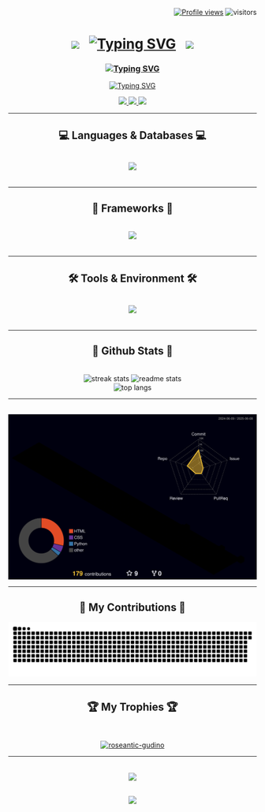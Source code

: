 
<!--
**Roseantic-Gudino/Roseantic-Gudino** is a ✨ _special_ ✨ repository because its `README.md` (this file) appears on your GitHub profile.

Here are some ideas to get you started:

- 🔭 I’m currently working on ...
- 🌱 I’m currently learning ...
- 👯 I’m looking to collaborate on ...
- 🤔 I’m looking for help with ...
- 💬 Ask me about ...
- 📫 How to reach me: ...
- 😄 Pronouns: ...
- ⚡ Fun fact: ...

-->





<div align="right">

<a href="https://komarev.com/ghpvc/?username=Roseantic-Gudino&color=blueviolet"><img src="https://komarev.com/ghpvc/?username=Roseantic-Gudino&color=blueviolet" alt="Profile views" /></a> ![visitors](https://visitor-badge.laobi.icu/badge?page_id=Roseantic-Gudino.Roseantic-Gudino)
<!--
<img align="right" src="https://visitor-badge.laobi.icu/badge?page_id=Roseantic-Gudino.Roseantic-Gudino" />
--->
</div>
<h1 align="center">
<img src="https://user-images.githubusercontent.com/74038190/213844263-a8897a51-32f4-4b3b-b5c2-e1528b89f6f3.png" width="50px" /> &nbsp; 
<a href="https://git.io/typing-svg"><img src="https://readme-typing-svg.herokuapp.com?font=Merienda&size=27&duration=750&pause=1000&color=8D53F7&center=true&vCenter=true&multiline=true&width=550&lines=I%E2%80%99m+Roseantic%2C+and+I%E2%80%99m+glad+you%E2%80%99re+here%F0%9F%8C%B9" alt="Typing SVG" /></a>  &nbsp; 
<img src="https://user-images.githubusercontent.com/74038190/213844263-a8897a51-32f4-4b3b-b5c2-e1528b89f6f3.png" width="50px" />
</h1>

<h3 align="center" >
<!--
<a href="https://git.io/typing-svg"><img src="https://readme-typing-svg.herokuapp.com?font=Felipa&size=24&duration=1000&pause=100&color=BDC1F7&center=true&vCenter=true&multiline=true&repeat=false&width=800&height=70&lines=%F0%9F%A7%A0+Curious+mind+from+Bangalore+%F0%9F%8C%86%2C+exploring+the+world+of+software+engineering+%F0%9F%92%BB%2C+;fueled+by+innovation+%F0%9F%92%A1+and+a+love+for+learning+%F0%9F%93%9A%F0%9F%94%8D" alt="Typing SVG" /></a>
  --
<a href="https://git.io/typing-svg"><img src="https://readme-typing-svg.herokuapp.com?font=Rancho&size=25&duration=1&pause=1000&color=DBCDF7&center=true&vCenter=true&multiline=true&width=900&height=45&lines=%F0%9F%A7%A0+Curious+mind+from+Bangalore+%F0%9F%8C%86+exploring+software+engineering+%F0%9F%9A%80+with+a+passion+for+learning+%F0%9F%93%9A" alt="Typing SVG" /></a>
-->

<a href="https://git.io/typing-svg"><img src="https://readme-typing-svg.herokuapp.com?font=Rancho&size=25&duration=1&pause=1000&color=DBCDF7&center=true&vCenter=true&multiline=true&width=850&height=45&lines=%F0%9F%A7%A0Curious+mind+from+Bangalore%E2%9C%88%EF%B8%8Fexploring+software+engineering%F0%9F%9A%80with+a+passion+for+learning%F0%9F%93%9A"
 alt="Typing SVG" /></a>
 
</h3>


<div align="center">
  
<a href="https://git.io/typing-svg"><img src="https://readme-typing-svg.herokuapp.com?font=Libre+Caslon+Display&size=22&duration=1&pause=100&color=F7F7F7&center=true&vCenter=true&multiline=true&repeat=false&width=1000&height=150&lines=%F0%9F%8C%B1+I%E2%80%99m+passionate+about+problem-solving+and+learning+new+technologies+...;%F0%9F%A4%94+I+enjoy+tackling+real-world+challenges+with+an+analytical+and+data-driven+approach+...;%F0%9F%92%AC+I+love+badminton+%F0%9F%8F%B8%2C+traveling+%E2%9C%88%EF%B8%8F%2C+and+exploring+my+creativity+through+art+and+calligraphy+%F0%9F%8E%A8...;%E2%9A%A1+Fun+fact%3A+%E2%80%9CHello%2C+World!%E2%80%9D+has+been+saying+hi+since+1972...;%F0%9F%93%AB+How+to+reach+me%3A+..." alt="Typing SVG" /></a>


</a>
  
</div>


<!--

<div align="center" style="font-family: 'Brush Script MT', cursive;">
  🌱 I’m passionate about problem-solving and learning new technologies ...<br><br>
  🤔 I enjoy tackling real-world challenges with an analytical and data-driven approach ...<br><br>
  💬 I love badminton 🏸, traveling ✈️, and exploring my creativity through art and calligraphy 🎨.<br><br>
  ⚡ Fun fact: The “Hello, World!” program has been a tradition since 1972 ...<br><br>
  📫 How to reach me: ...
</div>


<div align="center">
🌱 Curious by nature, techie by choice <br>
I love solving problems and learning new tools.
Always up for a challenge that makes me think.
<br><br>
  🤔 Data-driven, detail-focused <br>
I enjoy real-world puzzles and analytical thinking.
Turning insights into impact is my thing.
<br><br>
  🎨 Creative soul <br>
I unwind with art, calligraphy, and design.
Creativity keeps my mind fresh and inspired.
<br><br>
  🏸 ✈️ Life beyond the screen <br>
Badminton energizes me.
Travel broadens my view.
<br><br>
  ⚡ Fun fact: <br>
“Hello, World!” has been saying hi since 1972.
A tiny line that launched countless tech journeys.
<br><br>
  📫 How to reach me: ...
 </div>

<!--
<div>
  🌱 I’m passionate about problem-solving and learning new technologies ...
  
  🤔 I enjoy tackling real-world challenges with an analytical and data-driven approach ...
  
  💬 I love badminton 🏸, traveling ✈️, and exploring my creativity through art and calligraphy 🎨.
  
  ⚡ Fun fact: The “Hello, World!” program has been a tradition since 1972 ...
  
  📫 How to reach me: ...
</div>
 

<div align="center" style="font-family: 'Brush Script MT', cursive;">
  🌱 I’m passionate about problem-solving and learning new technologies ...<br><br>
  🤔 I enjoy tackling real-world challenges with an analytical and data-driven approach ...<br><br>
  💬 I love badminton 🏸, traveling ✈️, and exploring my creativity through art and calligraphy 🎨.<br><br>
  ⚡ Fun fact: The “Hello, World!” program has been a tradition since 1972 ...<br><br>
  📫 How to reach me: ...
</div>
-->



<div align="center"> 
  <a href="mailto:roseanticgudino27@gmail.com">
    <img src="https://img.shields.io/badge/Gmail-%23FF0000?style=for-the-badge&logo=gmail&logoColor=yellow" />
  </a>
  <a href="https://www.linkedin.com/in/roseantic-gudino-506285229" target="_blank">
    <img src="https://img.shields.io/badge/LinkedIn-blue?style=for-the-badge&logo=linkedin&logoColor=white" />
  </a> 
  <a href="https://linktr.ee/roseantic">
    <img src="https://img.shields.io/badge/Linktree-lightgreen?style=for-the-badge&logo=linktree&logoColor=black" />
  </a>

  
</div>

 <hr/>
<!--
<h2 align="center">⚒️ Languages-Frameworks-Tools ⚒️</h2>
<br/>
<div align="center">
    <img src="https://skillicons.dev/icons?i=python,c,html,css,vscode,django,angular,mysql,sqlite,opencv,javascript,typescript,github,git,pycharm,java,cpp,linux,windows,powershell&perline=10" />
</div>
-
<br/>
-->


<h2 align="center">💻 Languages & Databases 💻</h2>
<br/>
<div align="center">
    <img src="https://skillicons.dev/icons?i=python,c,mysql,sqlite,html,javascript,typescript,java,cpp,css&perline=5" />
</div>
<br/>
<hr/>


<h2 align="center">🚀 Frameworks 🚀</h2>
<br/>
<div align="center">
    <img src="https://skillicons.dev/icons?i=django,angular,bootstrap&perline=4" />
</div>
<br/>
<hr/>

<h2 align="center">🛠 Tools & Environment 🛠</h2>
<br/>
<div align="center">
    <img src="https://skillicons.dev/icons?i=vscode,opencv,github,git,pycharm,visualstudio,linux,windows,powershell,jquery&perline=5" />
</div>
<br/>
<hr/>




<h2 align="center">🌠 Github Stats 🌠 </h2>
<br> 
<div align="center">
<!--  <img width=390 src="https://github-readme-streak-stats-salesp07.vercel.app/?user=Roseantic-Gudino&count_private=true&theme=midnight-purple&border_radius=10" alt="streak stats"/>
  <img width=390 src="https://github-readme-stats-salesp07.vercel.app/api?username=Roseantic-Gudino&count_private=true&show_icons=true&theme=midnight-purple&rank_icon=github&border_radius=10&include_all_commits=true" alt="readme stats" /> --
  <img src="https://github-readme-streak-stats-salesp07.vercel.app/?user=Roseantic-Gudino&count_private=true&theme=midnight-purple&border_radius=10" alt="streak stats" width="390" height="195px"/>
  <img src="https://github-readme-stats-salesp07.vercel.app/api?username=Roseantic-Gudino&count_private=true&show_icons=true&theme=midnight-purple&rank_icon=github&border_radius=10&include_all_commits=true" alt="readme stats"  width="370"  /> </br>
  <img width="300" align="center" src="https://github-readme-stats-salesp07.vercel.app/api/top-langs/?username=Roseantic-Gudino&langs_count=10&layout=compact&theme=midnight-purple&border_radius=10&size_weight=0.5&count_weight=0.5" height="195px" alt="top langs"  /> 
-->
  <img src="https://github-readme-streak-stats-salesp07.vercel.app/?user=Roseantic-Gudino&count_private=true&theme=midnight-purple&border_radius=10" alt="streak stats" width="390" />
  <img src="https://github-readme-stats-salesp07.vercel.app/api?username=Roseantic-Gudino&count_private=true&show_icons=true&theme=midnight-purple&rank_icon=github&border_radius=10&include_all_commits=true" alt="readme stats"  width="370"  /> </br>
  <img width="300" align="center" src="https://github-readme-stats-salesp07.vercel.app/api/top-langs/?username=Roseantic-Gudino&langs_count=10&layout=compact&theme=midnight-purple&border_radius=10&size_weight=0.5&count_weight=0.5" alt="top langs" /> 
  
</a>
</div>
<hr/>




<!-- <h2 align="center">🌠 Github Stats 🌠</h2>   -->
<br>
<div align="center">
<img src="./profile-3d-contrib/profile-night-rainbow.svg" width="600" align="center" alt="3D GitHub Contribution Graph" />

</div>

<!--
<div align="center">
  <img src="https://github-readme-streak-stats.herokuapp.com/?user=Roseantic-Gudino&count_private=true&theme=midnight-purple&border_radius=10" alt="streak stats" width="390" />
  <img src="https://github-readme-stats.vercel.app/api?username=Roseantic-Gudino&count_private=true&show_icons=true&theme=midnight-purple&rank_icon=github&border_radius=10&include_all_commits=true" alt="readme stats"  width="390" /> </br>
  <img src="https://github-readme-stats.vercel.app/api/top-langs/?username=Roseantic-Gudino&langs_count=8&layout=compact&theme=midnight-purple&border_radius=10&size_weight=0.5&count_weight=0.5" alt="top langs" width="390" /> </br>
</div>
-->


<hr/>
<div align="center">
  <h2>🐍 My Contributions 🐍</h2>

<!-- <img alt="snake eating my contributions" src="https://raw.githubusercontent.com/Roseantic-Gudino/Roseantic-Gudino/output/github-contribution-grid-snake.svg" /> -->
  ![snake gif](https://github.com/Roseantic-Gudino/Roseantic-Gudino/blob/output/github-snake-dark.svg)
  

</div>

<hr/>

<h2 align="center">🏆 My Trophies 🏆</h2>
<br>
<div align="center">
<p> <a href="https://github.com/ryo-ma/github-profile-trophy"><img src="https://github-profile-trophy.vercel.app/?username=roseantic-gudino&theme=darkhub&column=4&margin-w=15" alt="roseantic-gudino" /></a> 

</p>



<hr/>

<br/>

<div align="center">
<img width=500 align="center" src="https://user-images.githubusercontent.com/74038190/225813708-98b745f2-7d22-48cf-9150-083f1b00d6c9.gif"/>
</div>

<br/>

<p align="center">
<a href="https://GitHub.com/Roseantic-Gudino/"><img src="http://ForTheBadge.com/images/badges/built-with-love.svg" " /></a>

</p>

<!--
https://github.com/user-attachments/assets/53a33886-e4ee-45a7-ba38-210454a060c0
-->



<!--
[![Harlok's WakaTime stats](https://github-readme-stats.vercel.app/api/wakatime?username=Roseantic-Gudino)](https://github.com/Roseantic-Gudino/github-readme-stats)

 ![](./profile-3d-contrib/profile-night-rainbow.svg)
 <!--- https://github.com/Akshata-Gunapache/Akshata-Gunapache/blob/main/profile-3d-contrib/profile-night-rainbow.svg





## 🌐 Connect with Me 🍬
[![Behance](https://img.shields.io/badge/Behance-1769ff?logo=behance&logoColor=white)](https://behance.net/technologyhell) [![Discord](https://img.shields.io/badge/Discord-%237289DA.svg?logo=discord&logoColor=white)](https://discord.gg/6ME9TDt) [![Facebook](https://img.shields.io/badge/Facebook-%231877F2.svg?logo=Facebook&logoColor=white)](https://facebook.com/technologyhell) [![Instagram](https://img.shields.io/badge/Instagram-%23E4405F.svg?logo=Instagram&logoColor=white)](https://instagram.com/technologyhell) [![LinkedIn](https://img.shields.io/badge/LinkedIn-%230077B5.svg?logo=linkedin&logoColor=white)](https://linkedin.com/in/nitishsinghslg) [![Twitch](https://img.shields.io/badge/Twitch-%239146FF.svg?logo=Twitch&logoColor=white)](https://twitch.tv/technologyhell) [![X](https://img.shields.io/badge/X-black.svg?logo=X&logoColor=white)](https://x.com/technologyhell) [![YouTube](https://img.shields.io/badge/YouTube-%23FF0000.svg?logo=YouTube&logoColor=white)](https://youtube.com/@technologyhell) 

</div>


-->

<!--
<p align="center">
  <img src="https://github-readme-activity-graph.vercel.app/graph?username=Roseantic-Gudino&theme=react-dark&bg_color=1a1b27&hide_border=true" alt="GitHub Activity Graph"/>
</p>

-->
